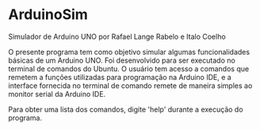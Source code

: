 # ArduinoSim

Simulador de Arduino UNO por Rafael Lange Rabelo e Italo Coelho

O presente programa tem como objetivo simular algumas funcionalidades básicas de um Arduino UNO.
Foi desenvolvido para ser executado no terminal de comandos do Ubuntu. O usuário tem acesso
a comandos que remetem a funções utilizadas para programação na Arduino IDE, e a interface fornecida
no terminal de comando remete de maneira simples ao monitor serial da Arduino IDE.

Para obter uma lista dos comandos, digite 'help' durante a execução do programa.